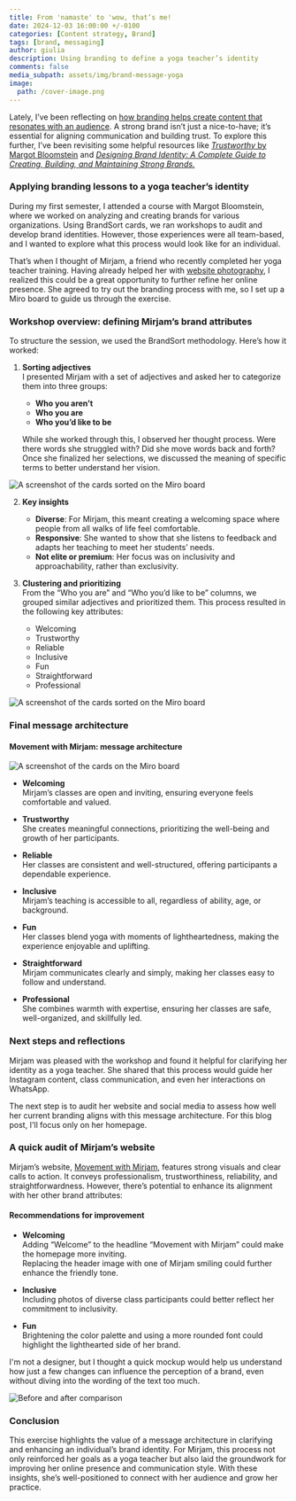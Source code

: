 ```yaml
---
title: From 'namaste' to 'wow, that’s me!
date: 2024-12-03 16:00:00 +/-0100
categories: [Content strategy, Brand]
tags: [brand, messaging]     
author: giulia
description: Using branding to define a yoga teacher’s identity
comments: false
media_subpath: assets/img/brand-message-yoga
image:
  path: /cover-image.png
---
```


Lately, I’ve been reflecting on [how branding helps create content that resonates with an audience](https://giudptr.github.io/posts/fpoe-posters/). A strong brand isn’t just a nice-to-have; it’s essential for aligning communication and building trust. To explore this further, I’ve been revisiting some helpful resources like [*Trustworthy* by Margot Bloomstein](https://appropriateinc.com/trustworthy/) and [*Designing Brand Identity: A Complete Guide to Creating, Building, and Maintaining Strong Brands.*](https://books.google.at/books?id=uSNHAAAAQBAJ&printsec=frontcover&redir_esc=y#v=onepage&q&f=false)


### Applying branding lessons to a yoga teacher’s identity

During my first semester, I attended a course with Margot Bloomstein, where we worked on analyzing and creating brands for various organizations. Using BrandSort cards, we ran workshops to audit and develop brand identities. However, those experiences were all team-based, and I wanted to explore what this process would look like for an individual. 

That’s when I thought of Mirjam, a friend who recently completed her yoga teacher training. Having already helped her with [website photography](https://giuandtom.lightfolio.com/), I realized this could be a great opportunity to further refine her online presence. She agreed to try out the branding process with me, so I set up a Miro board to guide us through the exercise.


### Workshop overview: defining Mirjam’s brand attributes

To structure the session, we used the BrandSort methodology. Here’s how it worked:

1. **Sorting adjectives**  
   I presented Mirjam with a set of adjectives and asked her to categorize them into three groups:  
   - **Who you aren’t**  
   - **Who you are**  
   - **Who you’d like to be**  

   While she worked through this, I observed her thought process. Were there words she struggled with? Did she move words back and forth? Once she finalized her selections, we discussed the meaning of specific terms to better understand her vision.

![A screenshot of the cards sorted on the Miro board](card-sorting.png)

2. **Key insights**  
   - **Diverse**: For Mirjam, this meant creating a welcoming space where people from all walks of life feel comfortable.  
   - **Responsive**: She wanted to show that she listens to feedback and adapts her teaching to meet her students’ needs.  
   - **Not elite or premium**: Her focus was on inclusivity and approachability, rather than exclusivity.  

3. **Clustering and prioritizing**  
   From the “Who you are” and “Who you’d like to be” columns, we grouped similar adjectives and prioritized them. This process resulted in the following key attributes:  
   - Welcoming  
   - Trustworthy  
   - Reliable  
   - Inclusive  
   - Fun  
   - Straightforward  
   - Professional  

![A screenshot of the cards sorted on the Miro board](card-clusters.png)

### Final message architecture

#### **Movement with Mirjam: message architecture**

![A screenshot of the cards on the Miro board](brand-overview.png)

- **Welcoming**  
  Mirjam’s classes are open and inviting, ensuring everyone feels comfortable and valued.  

- **Trustworthy**  
  She creates meaningful connections, prioritizing the well-being and growth of her participants.

- **Reliable**  
  Her classes are consistent and well-structured, offering participants a dependable experience.

- **Inclusive**  
  Mirjam’s teaching is accessible to all, regardless of ability, age, or background.

- **Fun**  
  Her classes blend yoga with moments of lightheartedness, making the experience enjoyable and uplifting.

- **Straightforward**  
  Mirjam communicates clearly and simply, making her classes easy to follow and understand.

- **Professional**  
  She combines warmth with expertise, ensuring her classes are safe, well-organized, and skillfully led.


### Next steps and reflections

Mirjam was pleased with the workshop and found it helpful for clarifying her identity as a yoga teacher. She shared that this process would guide her Instagram content, class communication, and even her interactions on WhatsApp. 

The next step is to audit her website and social media to assess how well her current branding aligns with this message architecture. For this blog post, I'll focus only on her homepage.

### A quick audit of Mirjam’s website

Mirjam’s website, [Movement with Mirjam](https://movement-with-mirjam.com/), features strong visuals and clear calls to action. It conveys professionalism, trustworthiness, reliability, and straightforwardness. However, there’s potential to enhance its alignment with her other brand attributes:

#### **Recommendations for improvement**  

- **Welcoming**  
  Adding “Welcome” to the headline “Movement with Mirjam” could make the homepage more inviting.  
  Replacing the header image with one of Mirjam smiling could further enhance the friendly tone.

- **Inclusive**  
  Including photos of diverse class participants could better reflect her commitment to inclusivity.

- **Fun**  
  Brightening the color palette and using a more rounded font could highlight the lighthearted side of her brand.  

I'm not a designer, but I thought a quick mockup would help us understand how just a few changes can influence the perception of a brand, even without diving into the wording of the text too much. 

![Before and after comparison](website-mockup.png)

### Conclusion

This exercise highlights the value of a message architecture in clarifying and enhancing an individual’s brand identity. For Mirjam, this process not only reinforced her goals as a yoga teacher but also laid the groundwork for improving her online presence and communication style. With these insights, she’s well-positioned to connect with her audience and grow her practice.

